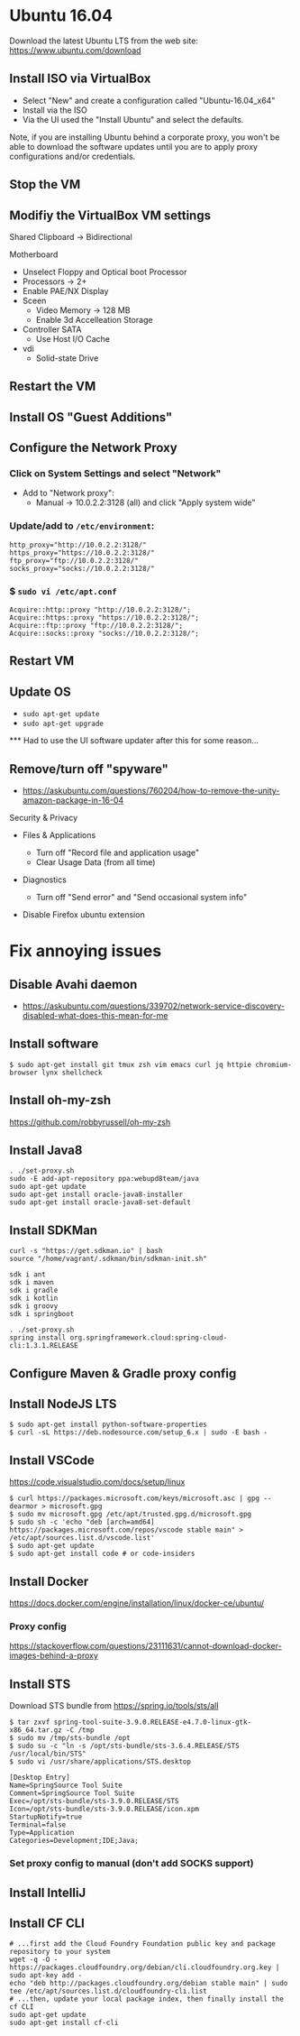 # Ubuntu 16.04

Download the latest Ubuntu LTS from the web site: https://www.ubuntu.com/download

## Install ISO via VirtualBox

- Select "New" and create a configuration called "Ubuntu-16.04_x64"
- Install via the ISO
- Via the UI used the "Install Ubuntu" and select the defaults.

Note, if you are installing Ubuntu behind a corporate proxy, you won't be able to download the software updates until you are to apply proxy configurations and/or credentials.

## Stop the VM

## Modifiy the VirtualBox VM settings

Shared Clipboard -> Bidirectional

Motherboard
 - Unselect Floppy and Optical boot
Processor
 - Processors -> 2+
 - Enable PAE/NX
Display
 - Sceen
   - Video Memory -> 128 MB
   - Enable 3d Accelleation
Storage
 - Controller SATA
   - Use Host I/O Cache
 - vdi
   - Solid-state Drive

## Restart the VM

## Install OS "Guest Additions"

## Configure the Network Proxy

### Click on System Settings and select "Network"

- Add to "Network proxy":
  - Manual -> 10.0.2.2:3128 (all) and click "Apply system wide"

### Update/add to `/etc/environment`:

```
http_proxy="http://10.0.2.2:3128/"
https_proxy="https://10.0.2.2:3128/"
ftp_proxy="ftp://10.0.2.2:3128/"
socks_proxy="socks://10.0.2.2:3128/"
```

### $ `sudo vi /etc/apt.conf`

```
Acquire::http::proxy "http://10.0.2.2:3128/";
Acquire::https::proxy "https://10.0.2.2:3128/";
Acquire::ftp::proxy "ftp://10.0.2.2:3128/";
Acquire::socks::proxy "socks://10.0.2.2:3128/";
```

## Restart VM

## Update OS

- `sudo apt-get update`
- `sudo apt-get upgrade`

*** Had to use the UI software updater after this for some reason...

## Remove/turn off "spyware"

- https://askubuntu.com/questions/760204/how-to-remove-the-unity-amazon-package-in-16-04

Security & Privacy
- Files & Applications
  - Turn off "Record file and application usage"
  - Clear Usage Data (from all time)
- Diagnostics
  - Turn off "Send error" and "Send occasional system info"

- Disable Firefox ubuntu extension

# Fix annoying issues

## Disable Avahi daemon

- https://askubuntu.com/questions/339702/network-service-discovery-disabled-what-does-this-mean-for-me

## Install software

`$ sudo apt-get install git tmux zsh vim emacs curl jq httpie chromium-browser lynx shellcheck`

## Install oh-my-zsh

https://github.com/robbyrussell/oh-my-zsh

## Install Java8

```
. ./set-proxy.sh
sudo -E add-apt-repository ppa:webupd8team/java
sudo apt-get update
sudo apt-get install oracle-java8-installer
sudo apt-get install oracle-java8-set-default
```

## Install SDKMan

```
curl -s "https://get.sdkman.io" | bash
source "/home/vagrant/.sdkman/bin/sdkman-init.sh"
```

```
sdk i ant
sdk i maven
sdk i gradle
sdk i kotlin
sdk i groovy
sdk i springboot
```

```
. ./set-proxy.sh
spring install org.springframework.cloud:spring-cloud-cli:1.3.1.RELEASE
```

## Configure Maven & Gradle proxy config

## Install NodeJS LTS

```
$ sudo apt-get install python-software-properties
$ curl -sL https://deb.nodesource.com/setup_6.x | sudo -E bash -
```

## Install VSCode

https://code.visualstudio.com/docs/setup/linux

```
$ curl https://packages.microsoft.com/keys/microsoft.asc | gpg --dearmor > microsoft.gpg
$ sudo mv microsoft.gpg /etc/apt/trusted.gpg.d/microsoft.gpg
$ sudo sh -c 'echo "deb [arch=amd64] https://packages.microsoft.com/repos/vscode stable main" > /etc/apt/sources.list.d/vscode.list'
$ sudo apt-get update
$ sudo apt-get install code # or code-insiders
```

## Install Docker

https://docs.docker.com/engine/installation/linux/docker-ce/ubuntu/

### Proxy config
https://stackoverflow.com/questions/23111631/cannot-download-docker-images-behind-a-proxy

## Install STS

Download STS bundle from https://spring.io/tools/sts/all

```
$ tar zxvf spring-tool-suite-3.9.0.RELEASE-e4.7.0-linux-gtk-x86_64.tar.gz -C /tmp
$ sudo mv /tmp/sts-bundle /opt
$ sudo su -c "ln -s /opt/sts-bundle/sts-3.6.4.RELEASE/STS /usr/local/bin/STS"
$ sudo vi /usr/share/applications/STS.desktop
```

```
[Desktop Entry]
Name=SpringSource Tool Suite
Comment=SpringSource Tool Suite
Exec=/opt/sts-bundle/sts-3.9.0.RELEASE/STS
Icon=/opt/sts-bundle/sts-3.9.0.RELEASE/icon.xpm
StartupNotify=true
Terminal=false
Type=Application
Categories=Development;IDE;Java;
```

### Set proxy config to manual (don't add SOCKS support)


## Install IntelliJ



## Install CF CLI

```
# ...first add the Cloud Foundry Foundation public key and package repository to your system
wget -q -O - https://packages.cloudfoundry.org/debian/cli.cloudfoundry.org.key | sudo apt-key add -
echo "deb http://packages.cloudfoundry.org/debian stable main" | sudo tee /etc/apt/sources.list.d/cloudfoundry-cli.list
# ...then, update your local package index, then finally install the cf CLI
sudo apt-get update
sudo apt-get install cf-cli
```
